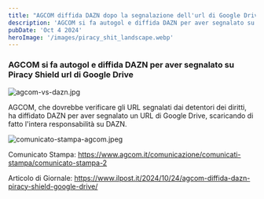 ```yaml
---
title: "AGCOM diffida DAZN dopo la segnalazione dell'url di Google Drive"
description: 'AGCOM si fa autogol e diffida DAZN per aver segnalato su Piracy Shield url di Google Drive'
pubDate: 'Oct 4 2024'
heroImage: '/images/piracy_shit_landscape.webp'
---
```


### AGCOM si fa autogol e diffida DAZN per aver segnalato su Piracy Shield url di Google Drive

![agcom-vs-dazn.jpg](/images/agcom-vs-dazn.jpg)

AGCOM, che dovrebbe verificare gli URL segnalati dai detentori dei diritti, ha diffidato DAZN per aver segnalato un URL 
di Google Drive, scaricando di fatto l'intera responsabilità su DAZN.


![comunicato-stampa-agcom.jpeg](/images/comunicato-stampa-agcom.jpeg)

Comunicato Stampa: https://www.agcom.it/comunicazione/comunicati-stampa/comunicato-stampa-2

Articolo di Giornale: https://www.ilpost.it/2024/10/24/agcom-diffida-dazn-piracy-shield-google-drive/